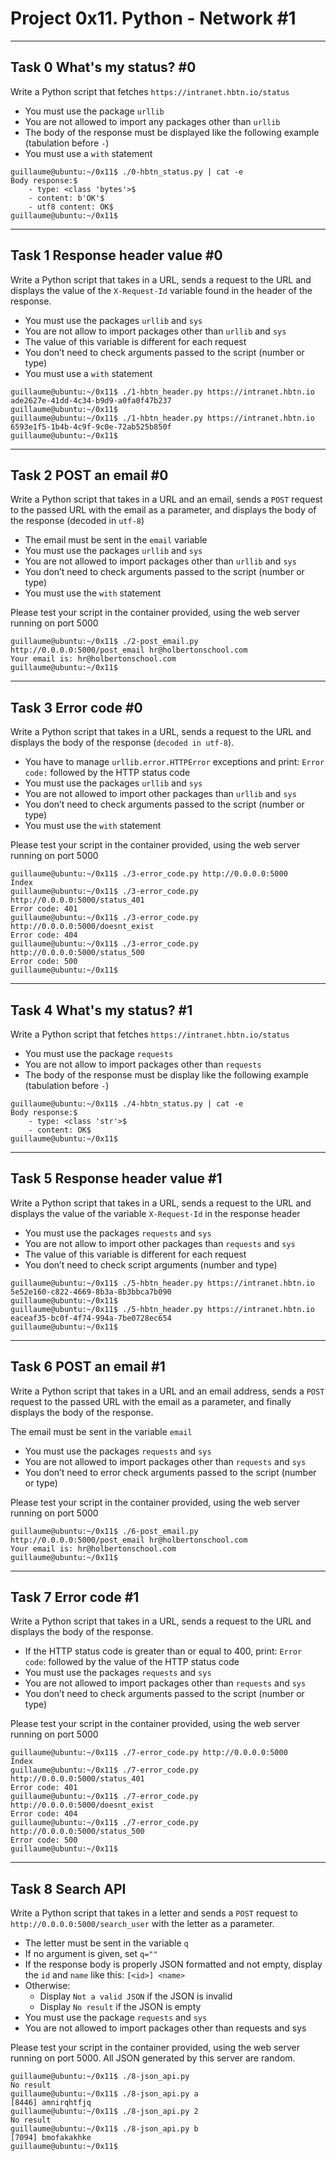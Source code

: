 # Project 0x11. Python - Network #1

---

## Task 0 What's my status? #0
Write a Python script that fetches `https://intranet.hbtn.io/status`

-  You must use the package `urllib`
-  You are not allowed to import any packages other than `urllib`
-  The body of the response must be displayed like the following example (tabulation before `-`)
-  You must use a `with` statement

```
guillaume@ubuntu:~/0x11$ ./0-hbtn_status.py | cat -e
Body response:$
    - type: <class 'bytes'>$
    - content: b'OK'$
    - utf8 content: OK$
guillaume@ubuntu:~/0x11$
```
---

## Task 1 Response header value #0

Write a Python script that takes in a URL, sends a request to the URL and displays the value of the `X-Request-Id` variable found in the header of the response.

-  You must use the packages `urllib` and `sys`
-  You are not allow to import packages other than `urllib` and `sys`
-  The value of this variable is different for each request
-  You don’t need to check arguments passed to the script (number or type)
-  You must use a `with` statement

```
guillaume@ubuntu:~/0x11$ ./1-hbtn_header.py https://intranet.hbtn.io
ade2627e-41dd-4c34-b9d9-a0fa0f47b237
guillaume@ubuntu:~/0x11$
guillaume@ubuntu:~/0x11$ ./1-hbtn_header.py https://intranet.hbtn.io
6593e1f5-1b4b-4c9f-9c0e-72ab525b850f
guillaume@ubuntu:~/0x11$
```

---

## Task 2 POST an email #0

Write a Python script that takes in a URL and an email, sends a `POST` request to the passed URL with the email as a parameter, and displays the body of the response (decoded in `utf-8`)

-  The email must be sent in the `email` variable
-  You must use the packages `urllib` and `sys`
-  You are not allowed to import packages other than `urllib` and `sys`
-  You don’t need to check arguments passed to the script (number or type)
-  You must use the `with` statement

Please test your script in the container provided, using the web server running on port 5000

```
guillaume@ubuntu:~/0x11$ ./2-post_email.py http://0.0.0.0:5000/post_email hr@holbertonschool.com
Your email is: hr@holbertonschool.com
guillaume@ubuntu:~/0x11$
```

---

## Task 3 Error code #0

Write a Python script that takes in a URL, sends a request to the URL and displays the body of the response (`decoded in utf-8`).

-  You have to manage `urllib.error.HTTPError` exceptions and print: `Error code:` followed by the HTTP status code
-  You must use the packages `urllib` and `sys`
-  You are not allowed to import other packages than `urllib` and `sys`
-  You don’t need to check arguments passed to the script (number or type)
-  You must use the `with` statement

Please test your script in the container provided, using the web server running on port 5000

```
guillaume@ubuntu:~/0x11$ ./3-error_code.py http://0.0.0.0:5000
Index
guillaume@ubuntu:~/0x11$ ./3-error_code.py http://0.0.0.0:5000/status_401
Error code: 401
guillaume@ubuntu:~/0x11$ ./3-error_code.py http://0.0.0.0:5000/doesnt_exist
Error code: 404
guillaume@ubuntu:~/0x11$ ./3-error_code.py http://0.0.0.0:5000/status_500
Error code: 500
guillaume@ubuntu:~/0x11$
```

---

## Task 4 What's my status? #1

Write a Python script that fetches `https://intranet.hbtn.io/status`

-  You must use the package `requests`
-  You are not allow to import packages other than `requests`
-  The body of the response must be display like the following example (tabulation before `-`)

```
guillaume@ubuntu:~/0x11$ ./4-hbtn_status.py | cat -e
Body response:$
    - type: <class 'str'>$
    - content: OK$
guillaume@ubuntu:~/0x11$
```

---

## Task 5 Response header value #1

Write a Python script that takes in a URL, sends a request to the URL and displays the value of the variable `X-Request-Id` in the response header

-  You must use the packages `requests` and `sys`
-  You are not allow to import other packages than `requests` and `sys`
-  The value of this variable is different for each request
-  You don’t need to check script arguments (number and type)

```
guillaume@ubuntu:~/0x11$ ./5-hbtn_header.py https://intranet.hbtn.io
5e52e160-c822-4669-8b3a-8b3bbca7b090
guillaume@ubuntu:~/0x11$
guillaume@ubuntu:~/0x11$ ./5-hbtn_header.py https://intranet.hbtn.io
eaceaf35-bc0f-4f74-994a-7be0728ec654
guillaume@ubuntu:~/0x11$
```

---

## Task 6 POST an email #1

Write a Python script that takes in a URL and an email address, sends a `POST` request to the passed URL with the email as a parameter, and finally displays the body of the response.

The email must be sent in the variable `email`
-  You must use the packages `requests` and `sys`
-  You are not allowed to import packages other than `requests` and `sys`
-  You don’t need to error check arguments passed to the script (number or type)

Please test your script in the container provided, using the web server running on port 5000

```
guillaume@ubuntu:~/0x11$ ./6-post_email.py http://0.0.0.0:5000/post_email hr@holbertonschool.com
Your email is: hr@holbertonschool.com
guillaume@ubuntu:~/0x11$
```

---

## Task 7 Error code #1

Write a Python script that takes in a URL, sends a request to the URL and displays the body of the response.

-  If the HTTP status code is greater than or equal to 400, print: `Error code`: followed by the value of the HTTP status code
-  You must use the packages `requests` and `sys`
-  You are not allowed to import packages other than `requests` and `sys`
-  You don’t need to check arguments passed to the script (number or type)

Please test your script in the container provided, using the web server running on port 5000

```
guillaume@ubuntu:~/0x11$ ./7-error_code.py http://0.0.0.0:5000
Index
guillaume@ubuntu:~/0x11$ ./7-error_code.py http://0.0.0.0:5000/status_401
Error code: 401
guillaume@ubuntu:~/0x11$ ./7-error_code.py http://0.0.0.0:5000/doesnt_exist
Error code: 404
guillaume@ubuntu:~/0x11$ ./7-error_code.py http://0.0.0.0:5000/status_500
Error code: 500
guillaume@ubuntu:~/0x11$
```

---

## Task 8 Search API

Write a Python script that takes in a letter and sends a `POST` request to `http://0.0.0.0:5000/search_user` with the letter as a parameter.

-  The letter must be sent in the variable `q`
-  If no argument is given, set `q=""`
-  If the response body is properly JSON formatted and not empty, display the `id` and `name` like this: `[<id>] <name>`
-  Otherwise:
   -  Display `Not a valid JSON` if the JSON is invalid
   -  Display `No result` if the JSON is empty
-  You must use the package `requests` and `sys`
-  You are not allowed to import packages other than requests and sys

Please test your script in the container provided, using the web server running on port 5000. All JSON generated by this server are random.

```
guillaume@ubuntu:~/0x11$ ./8-json_api.py
No result
guillaume@ubuntu:~/0x11$ ./8-json_api.py a
[8446] amnirqhtfjq
guillaume@ubuntu:~/0x11$ ./8-json_api.py 2
No result
guillaume@ubuntu:~/0x11$ ./8-json_api.py b
[7094] bmofakakhke
guillaume@ubuntu:~/0x11$
```